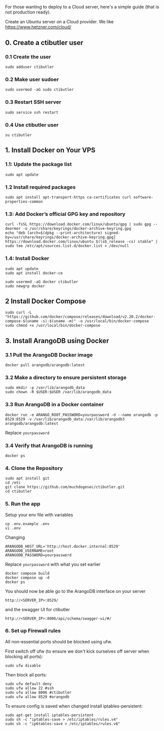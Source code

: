##

For those wanting to deploy to a Cloud server, here's a simple guide (that is not production ready).



Create an Ubuntu server on a Cloud provider. We like https://www.hetzner.com/cloud/

## 0. Create a ctibutler user

### 0.1 Create the user

```shell
sudo adduser ctibutler
```

### 0.2 Make user sudoer

```shell
sudo usermod -aG sudo ctibutler
```

### 0.3 Restart SSH server

```shell
sudo service ssh restart
```

### 0.4 Use ctibutler user

```shell
su ctibutler
```

## 1. Install Docker on Your VPS

### 1.1: Update the package list

```shell
sudo apt update
```
### 1.2 Install required packages

```shell
sudo apt install apt-transport-https ca-certificates curl software-properties-common
```

### 1.3: Add Docker’s official GPG key and repository

```shell
curl -fsSL https://download.docker.com/linux/ubuntu/gpg | sudo gpg --dearmor -o /usr/share/keyrings/docker-archive-keyring.gpg
echo "deb [arch=$(dpkg --print-architecture) signed-by=/usr/share/keyrings/docker-archive-keyring.gpg] https://download.docker.com/linux/ubuntu $(lsb_release -cs) stable" | sudo tee /etc/apt/sources.list.d/docker.list > /dev/null
```

### 1.4: Install Docker

```shell
sudo apt update
sudo apt install docker-ce
```
```shell
sudo usermod -aG docker ctibutler
sudo newgrp docker
```

## 2 Install Docker Compose

```shell
sudo curl -L "https://github.com/docker/compose/releases/download/v2.20.2/docker-compose-$(uname -s)-$(uname -m)" -o /usr/local/bin/docker-compose
sudo chmod +x /usr/local/bin/docker-compose
```

## 3. Install ArangoDB using Docker

### 3.1 Pull the ArangoDB Docker image

```shell
docker pull arangodb/arangodb:latest
```

### 3.2 Make a directory to ensure persistent storage

```
sudo mkdir -p /var/lib/arangodb_data
sudo chown -R $USER:$USER /var/lib/arangodb_data
```

### 3.3  Run ArangoDB in a Docker container

```shell
docker run -e ARANGO_ROOT_PASSWORD=yourpassword -d --name arangodb -p 8529:8529 -v /var/lib/arangodb_data:/var/lib/arangodb3 arangodb/arangodb:latest
```

Replace `yourpassword`

### 3.4 Verify that ArangoDB is running

```shell
docker ps
```

### 4. Clone the Repository

```shell
sudo apt install git
cd /etc
git clone https://github.com/muchdogesec/ctibutler.git
cd ctibutler
```

### 5. Run the app

Setup your env file with variables

```shell
cp .env.example .env
vi .env
```

Changing

```
ARANGODB_HOST_URL='http://host.docker.internal:8529'
ARANGODB_USERNAME=root
ARANGODB_PASSWORD=yourpassword
```

Replace `yourpassword` with what you set earlier

```shell
docker compose build
docker compose up -d
docker ps
```

You should now be able go to the ArangoDB interface on your server

`http://<SERVER_IP>:8529/`

and the swagger UI for ctibutler

`http://<SERVER_IP>:8006/api/schema/swagger-ui/#/`


### 6. Set up Firewall rules

All non-essential ports should be blocked using ufw.

First switch off ufw (to ensure we don't kick ourselves off server when blocking all ports): 

```shell
sudo ufw disable
```

Then block all ports: 

```shell
sudo ufw default deny
sudo ufw allow 22 #ssh
sudo ufw allow 8006 #ctibutler
sudo ufw allow 8529 #arangodb
```

To ensure config is saved when changed install iptables-persistent: 

```shell
sudo apt-get install iptables-persistent
sudo sh -c "iptables-save > /etc/iptables/rules.v4"
sudo sh -c "ip6tables-save > /etc/iptables/rules.v6"
```